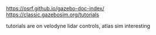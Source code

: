 https://osrf.github.io/gazebo-doc-index/
https://classic.gazebosim.org/tutorials

tutorials are on velodyne lidar controls, atlas sim interesting